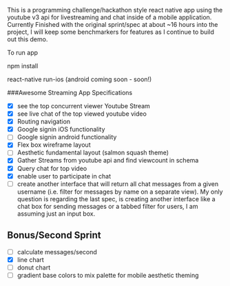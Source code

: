 This is  a programming challenge/hackathon style react native app using the youtube v3 api for livestreaming and chat inside of a mobile application. Currently Finished with the original sprint/spec at about ~16 hours into the project, I will keep some benchmarkers for features as I continue to build out this demo.

To run app

npm install

react-native run-ios (android coming soon - soon!)

###Awesome Streaming App Specifications
- [x] see the top concurrent viewer Youtube Stream
- [x] see live chat of the top viewed youtube video
- [x] Routing navigation
- [x] Google signin iOS functionality
- [ ] Google signin android functionality
- [x] Flex box wireframe layout
- [ ] Aesthetic fundamental layout (salmon squash theme)
- [x] Gather Streams from youtube api and find viewcount in schema
- [x] Query chat for top video
- [x] enable user to participate in chat
- [ ] create another interface that will return all chat messages from a given username (i.e. filter for messages by name on a separate view).
My only question is regarding the last spec, is creating another interface like a chat box for sending messages or a tabbed filter for users, I am assuming just an input box.
## Bonus/Second Sprint
- [ ] calculate messages/second
- [x] line chart
- [ ] donut chart
- [ ] gradient base colors to mix palette for mobile aesthetic theming

